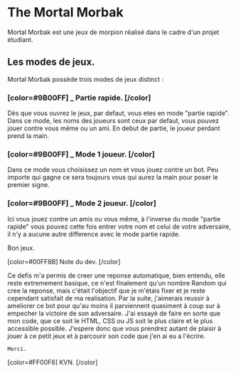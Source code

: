 #           The Mortal Morbak

Mortal Morbak est une jeux de morpion réalisé dans le cadre d'un projet étudiant.

##      Les modes de jeux.

Mortal Morbak possède trois modes de jeux distinct :

###    [color=#9B00FF] _ Partie rapide. [/color]

Dès que vous ouvrez le jeux, par defaut, vous etes en mode "partie rapide". Dans ce mode, les noms des joueurs sont ceux par defaut, vous pouvez jouer contre vous même ou un ami. En debut de partie, le joueur perdant prend la main.

###   [color=#9B00FF] _ Mode 1 joueur. [/color]

Dans ce mode vous choisissez un nom et vous jouez contre un bot. Peu importe qui gagne ce sera toujours vous qui aurez la main pour poser le premier signe.

###   [color=#9B00FF] _ Mode 2 joueur. [/color]

Ici vous jouez contre un amis ou vous même, à l'inverse du mode "partie rapide" vous pouvez cette fois entrer votre nom et celui de votre adversaire, il n'y a aucune autre difference avec le mode partie rapide.


Bon jeux.


 [color=#00FF8B] Note du dev. [/color]

Ce defis m'a permis de creer une reponse automatique, bien entendu, elle reste extremement basique, ce n'est finalement qu'un nombre Random qui cree la reponse, mais c'était l'objectif que je m'étais fixer et je reste cependant satisfait de ma realisation. 
Par la suite, j'aimerais reussir à ameliorer ce bot pour qu'au moins il parviennent quasiment à coup sur à empecher la victoire de son adversaire. 
J'ai essayé de faire en sorte que mon code, que ce soit le HTML, CSS ou JS soit le plus claire et le plus accessible possible. J'espere donc que vous prendrez autant de plaisir à jouer à ce petit jeux et à parcourir son code que j'en ai eu a l'écrire.

    Merci.
[color=#FF00F6] KVN. [/color]


